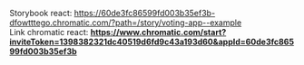 Storybook react: https://60de3fc86599fd003b35ef3b-dfowtttego.chromatic.com/?path=/story/voting-app--example  <br> Link chromatic react: **https://www.chromatic.com/start?inviteToken=1398382321dc40519d6fd9c43a193d60&appId=60de3fc86599fd003b35ef3b**
